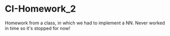 # CI-Homework_2

Homework from a class, in which we had to implement a NN. Never worked in time so it's stopped for now!
